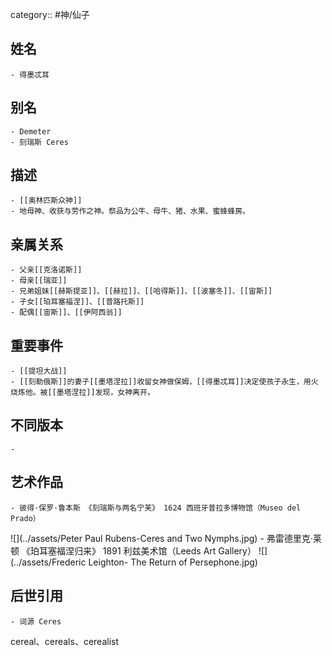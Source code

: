category:: #神/仙子
## 姓名
	- 得墨忒耳
## 别名
	- Demeter
	- 刻瑞斯 Ceres
## 描述
	- [[奥林匹斯众神]]
	- 地母神、收获与劳作之神。祭品为公牛、母牛、猪、水果、蜜蜂蜂房。
## 亲属关系
	- 父亲[[克洛诺斯]]
	- 母亲[[瑞亚]]
	- 兄弟姐妹[[赫斯提亚]]、[[赫拉]]、[[哈得斯]]、[[波塞冬]]、[[宙斯]]
	- 子女[[珀耳塞福涅]]、[[普路托斯]]
	- 配偶[[宙斯]]、[[伊阿西翁]]
## 重要事件
	- [[提坦大战]]
	- [[刻勒俄斯]]的妻子[[墨塔涅拉]]收留女神做保姆，[[得墨忒耳]]决定使孩子永生，用火烧炼他。被[[墨塔涅拉]]发现，女神离开。
## 不同版本
	-
## 艺术作品
	- 彼得·保罗·鲁本斯 《刻瑞斯与两名宁芙》 1624 西班牙普拉多博物馆（Museo del Prado）
 ![](../assets/Peter Paul Rubens-Ceres and Two Nymphs.jpg)
	- 弗雷德里克·莱顿 《珀耳塞福涅归来》 1891 利兹美术馆（Leeds Art Gallery）
 ![](../assets/Frederic Leighton- The Return of Persephone.jpg)
## 后世引用
	- 词源 Ceres
cereal、cereals、cerealist
